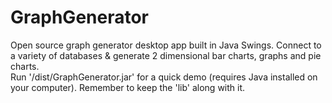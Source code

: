 GraphGenerator
==============

Open source graph generator desktop app built in Java Swings. Connect to a variety of databases &amp; generate 2 dimensional bar charts, graphs and pie charts.<br/>Run '/dist/GraphGenerator.jar' for a quick demo (requires Java installed on your computer). Remember to keep the 'lib' along with it.
